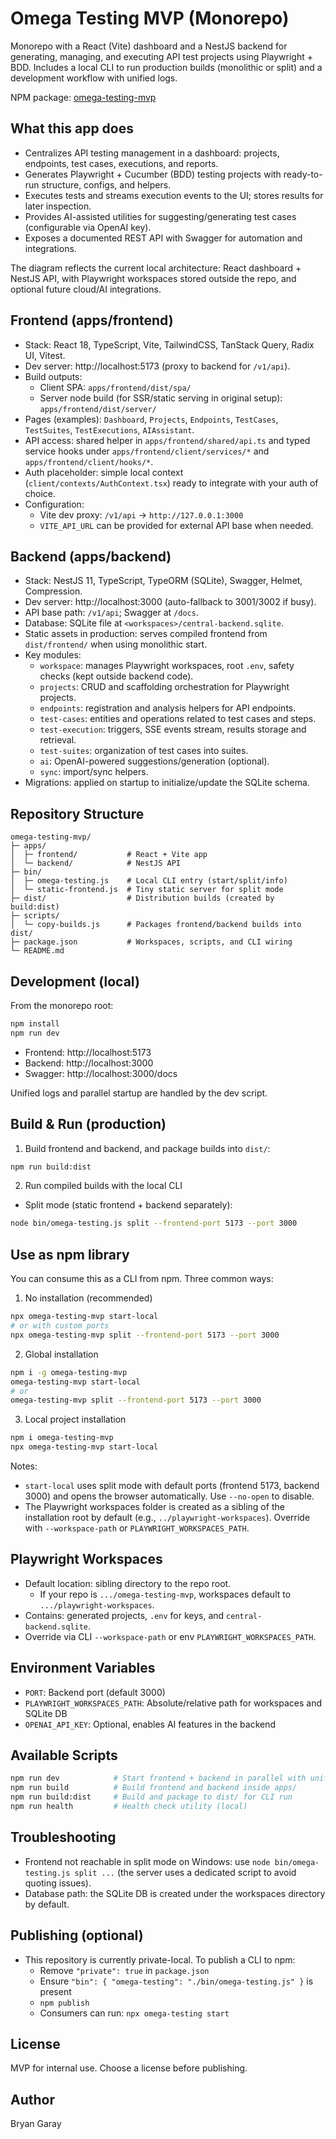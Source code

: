 # Omega Testing MVP (Monorepo)

Monorepo with a React (Vite) dashboard and a NestJS backend for generating, managing, and executing API test projects using Playwright + BDD. Includes a local CLI to run production builds (monolithic or split) and a development workflow with unified logs.

NPM package: [omega-testing-mvp](https://www.npmjs.com/package/omega-testing-mvp)

## What this app does

- Centralizes API testing management in a dashboard: projects, endpoints, test cases, executions, and reports.
- Generates Playwright + Cucumber (BDD) testing projects with ready-to-run structure, configs, and helpers.
- Executes tests and streams execution events to the UI; stores results for later inspection.
- Provides AI-assisted utilities for suggesting/generating test cases (configurable via OpenAI key).
- Exposes a documented REST API with Swagger for automation and integrations.


The diagram reflects the current local architecture: React dashboard + NestJS API, with Playwright workspaces stored outside the repo, and optional future cloud/AI integrations.

## Frontend (apps/frontend)

- Stack: React 18, TypeScript, Vite, TailwindCSS, TanStack Query, Radix UI, Vitest.
- Dev server: http://localhost:5173 (proxy to backend for `/v1/api`).
- Build outputs:
  - Client SPA: `apps/frontend/dist/spa/`
  - Server node build (for SSR/static serving in original setup): `apps/frontend/dist/server/`
- Pages (examples): `Dashboard`, `Projects`, `Endpoints`, `TestCases`, `TestSuites`, `TestExecutions`, `AIAssistant`.
- API access: shared helper in `apps/frontend/shared/api.ts` and typed service hooks under `apps/frontend/client/services/*` and `apps/frontend/client/hooks/*`.
- Auth placeholder: simple local context (`client/contexts/AuthContext.tsx`) ready to integrate with your auth of choice.
- Configuration:
  - Vite dev proxy: `/v1/api` → `http://127.0.0.1:3000`
  - `VITE_API_URL` can be provided for external API base when needed.

## Backend (apps/backend)

- Stack: NestJS 11, TypeScript, TypeORM (SQLite), Swagger, Helmet, Compression.
- Dev server: http://localhost:3000 (auto-fallback to 3001/3002 if busy).
- API base path: `/v1/api`; Swagger at `/docs`.
- Database: SQLite file at `<workspaces>/central-backend.sqlite`.
- Static assets in production: serves compiled frontend from `dist/frontend/` when using monolithic start.
- Key modules:
  - `workspace`: manages Playwright workspaces, root `.env`, safety checks (kept outside backend code).
  - `projects`: CRUD and scaffolding orchestration for Playwright projects.
  - `endpoints`: registration and analysis helpers for API endpoints.
  - `test-cases`: entities and operations related to test cases and steps.
  - `test-execution`: triggers, SSE events stream, results storage and retrieval.
  - `test-suites`: organization of test cases into suites.
  - `ai`: OpenAI-powered suggestions/generation (optional).
  - `sync`: import/sync helpers.
- Migrations: applied on startup to initialize/update the SQLite schema.

## Repository Structure

```
omega-testing-mvp/
├─ apps/
│  ├─ frontend/           # React + Vite app
│  └─ backend/            # NestJS API
├─ bin/
│  ├─ omega-testing.js    # Local CLI entry (start/split/info)
│  └─ static-frontend.js  # Tiny static server for split mode
├─ dist/                  # Distribution builds (created by build:dist)
├─ scripts/
│  └─ copy-builds.js      # Packages frontend/backend builds into dist/
├─ package.json           # Workspaces, scripts, and CLI wiring
└─ README.md
```

## Development (local)

From the monorepo root:

```bash
npm install
npm run dev
```

- Frontend: http://localhost:5173
- Backend: http://localhost:3000
- Swagger: http://localhost:3000/docs

Unified logs and parallel startup are handled by the dev script.

## Build & Run (production)

1) Build frontend and backend, and package builds into `dist/`:

```bash
npm run build:dist
```

2) Run compiled builds with the local CLI

- Split mode (static frontend + backend separately):

```bash
node bin/omega-testing.js split --frontend-port 5173 --port 3000
```

## Use as npm library

You can consume this as a CLI from npm. Three common ways:

1) No installation (recommended)

```bash
npx omega-testing-mvp start-local
# or with custom ports
npx omega-testing-mvp split --frontend-port 5173 --port 3000
```

2) Global installation

```bash
npm i -g omega-testing-mvp
omega-testing-mvp start-local
# or
omega-testing-mvp split --frontend-port 5173 --port 3000
```

3) Local project installation

```bash
npm i omega-testing-mvp
npx omega-testing-mvp start-local
```

Notes:
- `start-local` uses split mode with default ports (frontend 5173, backend 3000) and opens the browser automatically. Use `--no-open` to disable.
- The Playwright workspaces folder is created as a sibling of the installation root by default (e.g., `../playwright-workspaces`). Override with `--workspace-path` or `PLAYWRIGHT_WORKSPACES_PATH`.

## Playwright Workspaces

- Default location: sibling directory to the repo root.
  - If your repo is `.../omega-testing-mvp`, workspaces default to `.../playwright-workspaces`.
- Contains: generated projects, `.env` for keys, and `central-backend.sqlite`.
- Override via CLI `--workspace-path` or env `PLAYWRIGHT_WORKSPACES_PATH`.

## Environment Variables

- `PORT`: Backend port (default 3000)
- `PLAYWRIGHT_WORKSPACES_PATH`: Absolute/relative path for workspaces and SQLite DB
- `OPENAI_API_KEY`: Optional, enables AI features in the backend

## Available Scripts

```bash
npm run dev            # Start frontend + backend in parallel with unified logs
npm run build          # Build frontend and backend inside apps/
npm run build:dist     # Build and package to dist/ for CLI run
npm run health         # Health check utility (local)
```

## Troubleshooting

- Frontend not reachable in split mode on Windows: use `node bin/omega-testing.js split ...` (the server uses a dedicated script to avoid quoting issues).
- Database path: the SQLite DB is created under the workspaces directory by default.

## Publishing (optional)

- This repository is currently private-local. To publish a CLI to npm:
  - Remove `"private": true` in `package.json`
  - Ensure `"bin": { "omega-testing": "./bin/omega-testing.js" }` is present
  - `npm publish`
  - Consumers can run: `npx omega-testing start`

## License

MVP for internal use. Choose a license before publishing.

## Author

Bryan Garay
